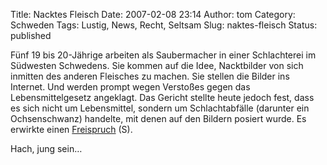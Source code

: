 Title: Nacktes Fleisch
Date: 2007-02-08 23:14
Author: tom
Category: Schweden
Tags: Lustig, News, Recht, Seltsam
Slug: naktes-fleisch
Status: published

Fünf 19 bis 20-Jährige arbeiten als Saubermacher in einer Schlachterei
im Südwesten Schwedens. Sie kommen auf die Idee, Nacktbilder von sich
inmitten des anderen Fleisches zu machen. Sie stellen die Bilder ins
Internet. Und werden prompt wegen Verstoßes gegen das Lebensmittelgesetz
angeklagt. Das Gericht stellte heute jedoch fest, dass es sich nicht um
Lebensmittel, sondern um Schlachtabfälle (darunter ein Ochsenschwanz)
handelte, mit denen auf den Bildern posiert wurde. Es erwirkte einen
[Freispruch](http://www.sr.se/cgi-bin/sjuharad/nyheter/artikel.asp?Artikel=1191826)
(S).

Hach, jung sein…

